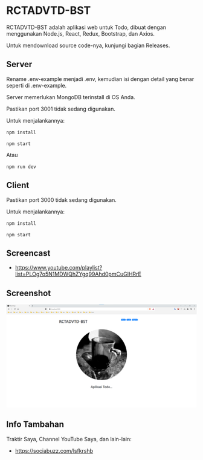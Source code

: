 # RCTADVTD-BST
 
RCTADVTD-BST adalah aplikasi web untuk Todo, dibuat dengan menggunakan Node.js, React, Redux, Bootstrap, dan Axios.

Untuk mendownload source code-nya, kunjungi bagian Releases.

## Server

Rename .env-example menjadi .env, kemudian isi dengan detail yang benar seperti di .env-example.

Server memerlukan MongoDB terinstall di OS Anda.

Pastikan port 3001 tidak sedang digunakan.

Untuk menjalankannya:

```
npm install
```

```
npm start
```

Atau

```
npm run dev
```

## Client

Pastikan port 3000 tidak sedang digunakan.

Untuk menjalankannya:

```
npm install
```

```
npm start
```

## Screencast

- https://www.youtube.com/playlist?list=PLOg7o5N1MDWQhZYgq99Ahd0pmCuGIHRrE

## Screenshot

![ScreenShot](assets/RCTADVTD-BST.png?raw=true)

## Info Tambahan

Traktir Saya, Channel YouTube Saya, dan lain-lain:

- https://sociabuzz.com/lsfkrshb
